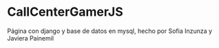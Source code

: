 # CallCenterGamerJS
Página con django y base de datos en mysql, hecho por Sofia Inzunza y Javiera Painemil
